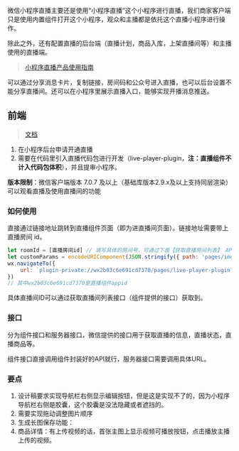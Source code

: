 微信小程序直播主要还是使用“小程序直播”这个小程序进行直播，我们商家客户端只是使用内置组件打开这个小程序，观众和主播都是依托这个直播小程序进行操作。

除此之外，还有配置直播的后台端（直播计划，商品入库，上架直播间等）和主播使用的直播端。

> [小程序直播产品使用指南](https://docs.qq.com/slide/DSkN3dXRoam5ycGFV)

可以通过分享消息卡片，复制链接，房间码和公众号进入直播，也可以后台设置不能分享直播间。还可以在小程序里展示直播入口，能够实现开播消息推送。

## 前端

> [文档](https://developers.weixin.qq.com/miniprogram/dev/framework/liveplayer/live-player-plugin.html)

1. 在小程序后台申请开通直播
2. 需要在代码里引入直播代码包进行开发（live-player-plugin，**注：直播组件不计入代码包体积**），并且提审小程序。

**版本限制**：微信客户端版本 7.0.7 及以上（基础库版本2.9.x及以上支持同层渲染）可以观看直播及使用直播间的功能

### 如何使用

直接通过链接地址跳转到直播组件页面（即为进直播间页面）。链接地址需要带上直播房间 id。

```js
let roomId = [直播房间id] // 填写具体的房间号，可通过下面【获取直播房间列表】 API 获取
let customParams = encodeURIComponent(JSON.stringify({ path: 'pages/index/index', pid: 1 })) // 开发者在直播间页面路径上携带自定义参数（如示例中的path和pid参数），后续可以在分享卡片链接和跳转至商详页时获取
wx.navigateTo({
    url: `plugin-private://wx2b03c6e691cd7370/pages/live-player-plugin?room_id=${roomId}&custom_params=${customParams}`
})
// 其中wx2b03c6e691cd7370是直播组件appid
```

具体直播间ID可以通过获取直播间列表接口（组件提供的接口）获取到。

### 接口

分为组件接口和服务器接口，微信提供的接口用于获取直播的信息，直播状态，直播商品等。

组件接口直接调用组件封装好的API就行，服务器接口需要调用具体URL。

### 要点

1. 设计稿要求实现导航栏右侧显示编辑按钮，但是这是实现不了的，因为小程序导航栏右侧是胶囊，这个胶囊是没法隐藏或者遮挡的。
2. 需要实现拖动调整图片顺序
3. 生成长图保存功能：
4. 商品详情：有上传视频的话，首张主图上显示视频可播放按钮，点击播放主播上传的视频。

